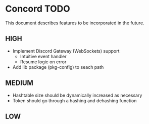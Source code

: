 # Concord TODO

This document describes features to be incorporated in the future.

## HIGH

- Implement Discord Gateway (WebSockets) support
  - Intuitive event handler
  - Resume logic on error
- Add lib package (pkg-config) to seach path

## MEDIUM

- Hashtable size should be dynamically increased as necessary
- Token should go through a hashing and dehashing function

## LOW
